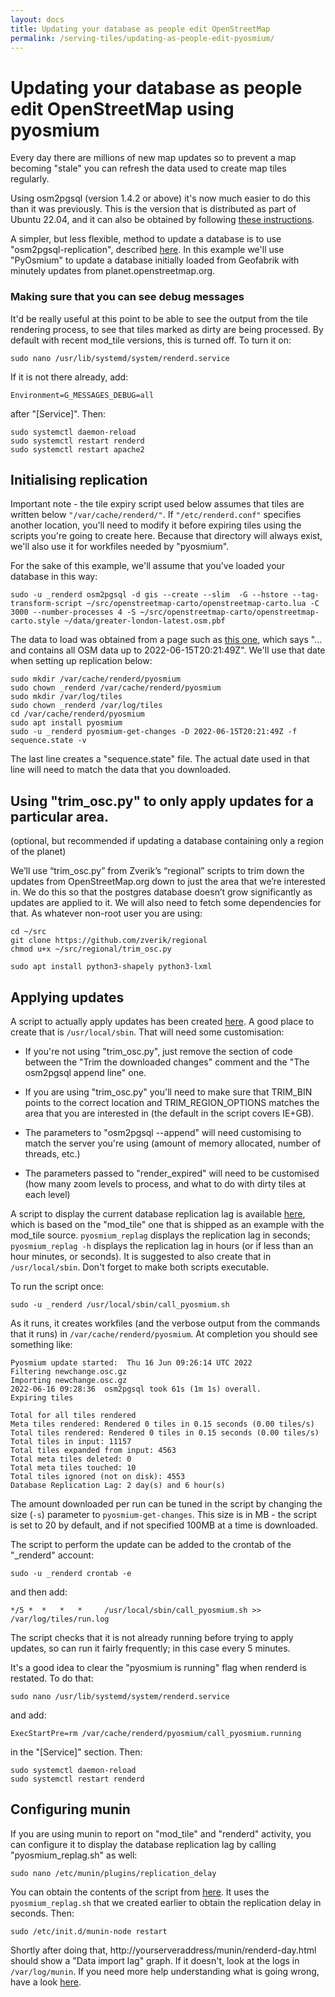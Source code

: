 ```yaml
---
layout: docs
title: Updating your database as people edit OpenStreetMap
permalink: /serving-tiles/updating-as-people-edit-pyosmium/
---
```


# Updating your database as people edit OpenStreetMap using pyosmium

Every day there are millions of new map updates so to prevent a map becoming "stale" you can refresh the data used to create map tiles regularly.

Using osm2pgsql (version 1.4.2 or above) it's now much easier to do this than it was previously.  This is the version that is distributed as part of Ubuntu 22.04, and it can also be obtained by following [these instructions](https://osm2pgsql.org/doc/install.html).  

A simpler, but less flexible, method to update a database is to use "osm2pgsql-replication", described [here](/serving-tiles/updating-as-people-edit-osm2pgsql-replication/).  In this example we'll use "PyOsmium" to update a database initially loaded from Geofabrik with minutely updates from planet.openstreetmap.org.

### Making sure that you can see debug messages

It'd be really useful at this point to be able to see the output from the tile rendering process, to see that tiles marked as dirty are being processed.  By default with recent mod_tile versions, this is turned off.  To turn it on:

    sudo nano /usr/lib/systemd/system/renderd.service

If it is not there already, add:

    Environment=G_MESSAGES_DEBUG=all

after "[Service]".  Then:

    sudo systemctl daemon-reload
    sudo systemctl restart renderd
    sudo systemctl restart apache2

## Initialising replication

Important note - the tile expiry script used below assumes that tiles are written below <code>"/var/cache/renderd/"</code>.  If <code>"/etc/renderd.conf"</code> specifies another location, you'll need to modify it before expiring tiles using the scripts you're going to create here.  Because that directory will always exist, we'll also use it for workfiles needed by "pyosmium".

For the sake of this example, we'll assume that you've loaded your database in this way:

    sudo -u _renderd osm2pgsql -d gis --create --slim  -G --hstore --tag-transform-script ~/src/openstreetmap-carto/openstreetmap-carto.lua -C 3000 --number-processes 4 -S ~/src/openstreetmap-carto/openstreetmap-carto.style ~/data/greater-london-latest.osm.pbf

The data to load was obtained from a page such as [this one](http://download.geofabrik.de/europe/great-britain/england/greater-london.html), which says "... and contains all OSM data up to 2022-06-15T20:21:49Z".  We'll use that date when setting up replication below:

    sudo mkdir /var/cache/renderd/pyosmium
    sudo chown _renderd /var/cache/renderd/pyosmium
    sudo mkdir /var/log/tiles
    sudo chown _renderd /var/log/tiles
    cd /var/cache/renderd/pyosmium
    sudo apt install pyosmium
    sudo -u _renderd pyosmium-get-changes -D 2022-06-15T20:21:49Z -f sequence.state -v

The last line creates a "sequence.state" file.  The actual date used in that line will need to match the data that you downloaded.

## Using "trim_osc.py" to only apply updates for a particular area.

(optional, but recommended if updating a database containing only a region of the planet)

We’ll use “trim_osc.py” from Zverik’s “regional” scripts to trim down the updates from OpenStreetMap.org down to just the area that we’re interested in. We do this so that the postgres database doesn’t grow significantly as updates are applied to it. We will also need to fetch some dependencies for that.  As whatever non-root user you are using:

    cd ~/src
    git clone https://github.com/zverik/regional
    chmod u+x ~/src/regional/trim_osc.py

    sudo apt install python3-shapely python3-lxml


## Applying updates

A script to actually apply updates has been created [here](https://raw.githubusercontent.com/SomeoneElseOSM/mod_tile/switch2osm/call_pyosmium.sh).  A good place to create that is <code>/usr/local/sbin</code>.  That will need some customisation:

* If you're not using "trim_osc.py", just remove the section of code between the "Trim the downloaded changes" comment and the "The osm2pgsql append line" one.

* If you are using "trim_osc.py" you'll need to make sure that TRIM_BIN points to the correct location and TRIM_REGION_OPTIONS matches the area that you are interested in (the default in the script covers IE+GB).

* The parameters to "osm2pgsql --append" will need customising to match the server you're using (amount of memory allocated, number of threads, etc.)

* The parameters passed to "render_expired" will need to be customised (how many zoom levels to process, and what to do with dirty tiles at each level)

A script to display the current database replication lag is available [here](https://raw.githubusercontent.com/SomeoneElseOSM/mod_tile/switch2osm/pyosmium_replag.sh), which is based on the "mod_tile" one that is shipped as an example with the mod_tile source.  <code>pyosmium_replag</code> displays the replication lag in seconds; <code>pyosmium_replag -h</code> displays the replication lag in hours (or if less than an hour minutes, or seconds).  It is suggested to also create that in <code>/usr/local/sbin</code>.  Don't forget to make both scripts executable.

To run the script once:

    sudo -u _renderd /usr/local/sbin/call_pyosmium.sh

As it runs, it creates workfiles (and the verbose output from the commands that it runs) in <code>/var/cache/renderd/pyosmium</code>.  At completion you should see something like:

    Pyosmium update started:  Thu 16 Jun 09:26:14 UTC 2022
    Filtering newchange.osc.gz
    Importing newchange.osc.gz
    2022-06-16 09:28:36  osm2pgsql took 61s (1m 1s) overall.
    Expiring tiles
    
    Total for all tiles rendered
    Meta tiles rendered: Rendered 0 tiles in 0.15 seconds (0.00 tiles/s)
    Total tiles rendered: Rendered 0 tiles in 0.15 seconds (0.00 tiles/s)
    Total tiles in input: 11157
    Total tiles expanded from input: 4563
    Total meta tiles deleted: 0
    Total meta tiles touched: 10
    Total tiles ignored (not on disk): 4553
    Database Replication Lag: 2 day(s) and 6 hour(s)

The amount downloaded per run can be tuned in the script by changing the size (<code>-s</code>) parameter to <code>pyosmium-get-changes</code>.  This size is in MB - the script is set to 20 by default, and if not specified 100MB at a time is downloaded.

The script to perform the update can be added to the crontab of the "_renderd" account:

    sudo -u _renderd crontab -e

and then add:

    */5 *  *   *   *     /usr/local/sbin/call_pyosmium.sh >> /var/log/tiles/run.log

The script checks that it is not already running before trying to apply updates, so can run it fairly frequently; in this case every 5 minutes.

It's a good idea to clear the "pyosmium is running" flag when renderd is restated.  To do that:

    sudo nano /usr/lib/systemd/system/renderd.service

and add:

    ExecStartPre=rm /var/cache/renderd/pyosmium/call_pyosmium.running

in the "[Service]" section.  Then:

    sudo systemctl daemon-reload
    sudo systemctl restart renderd


## Configuring munin

If you are using munin to report on "mod_tile" and "renderd" activity, you can configure it to display the database replication lag by calling "pyosmium_replag.sh" as well:

    sudo nano /etc/munin/plugins/replication_delay
    
You can obtain the contents of the script from [here](https://raw.githubusercontent.com/SomeoneElseOSM/mod_tile/switch2osm/munin/replication_delay_pyosmium).  It uses the <code>pyosmium_replag.sh</code> that we created earlier to obtain the replication delay in seconds.  Then:

    sudo /etc/init.d/munin-node restart
    
Shortly after doing that, </code>http://yourserveraddress/munin/renderd-day.html</code> should show a "Data import lag" graph.  If it doesn't, look at the logs in <code>/var/log/munin</code>.  If you need more help understanding what is going wrong, have a look [here](https://guide.munin-monitoring.org/en/latest/develop/plugins/howto-write-plugins.html).
